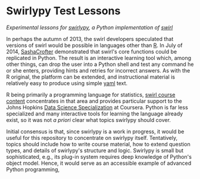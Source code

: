 Swirlypy Test Lessons
=====================

*Experimental lessons for [swirlypy](https://github.com/SashaCrofter/swirlypy), a Python implementation of [swirl](http://swirlstats.com/faq.html)*

In perhaps the autumn of 2013, the swirl developers speculated that versions of swirl would be possible in languages other than [R](http://www.r-project.org/). In July of 2014, [SashaCrofter](https://github.com/SashaCrofter) demonstrated that swirl's core functions could be replicated in Python. The result is an interactive learning tool which, among other things, can drop the user into a Python shell and test any command he or she enters, providing hints and retries for incorrect answers. As with the R original, the platform can be extended, and instructional material is relatively easy to produce using simple [yaml](http://en.wikipedia.org/wiki/Yaml) text.

R being primarily a programming language for statistics, [swirl course content](https://github.com/swirl_courses) concentrates in that area and provides particular support to the Johns Hopkins [Data Science Specialization](https://www.coursera.org/specialization/jhudatascience/1) at Coursera. Python is far less specialized and many interactive tools for learning the language already exist, so it was not *a priori* clear what topics swirlypy should cover. 

Initial consensus is that, since swirlypy is a work in progress, it would be useful for this repository to concentrate on swirlypy itself. Tentatively, topics should include how to write course material, how to extend question types, and details of swirlypy's structure and logic. Swirlypy is small but sophisticated, e.g., its plug-in system requires deep knowledge of Python's object model. Hence, it  would serve as an accessible example of advanced Python programming, 
